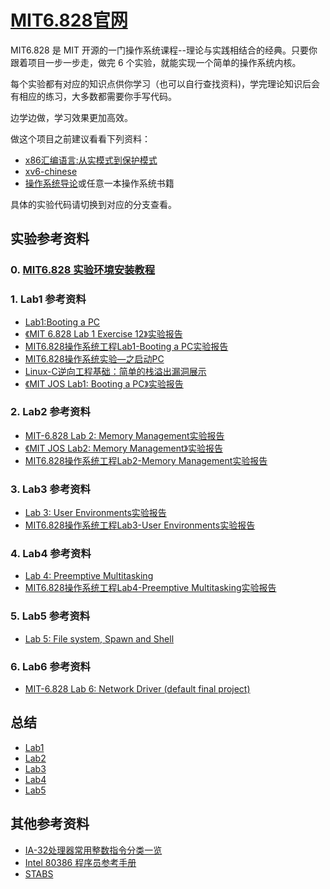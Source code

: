 # [MIT6.828官网](https://pdos.csail.mit.edu/6.828/2018/schedule.html)
MIT6.828 是 MIT 开源的一门操作系统课程--理论与实践相结合的经典。只要你跟着项目一步一步走，做完 6 个实验，就能实现一个简单的操作系统内核。

每个实验都有对应的知识点供你学习（也可以自行查找资料)，学完理论知识后会有相应的练习，大多数都需要你手写代码。

边学边做，学习效果更加高效。

做这个项目之前建议看看下列资料：
* [x86汇编语言:从实模式到保护模式](https://book.douban.com/subject/20492528/)
* [xv6-chinese](https://github.com/ranxian/xv6-chinese)
* [操作系统导论](https://book.douban.com/subject/33463930/)或任意一本操作系统书籍

具体的实验代码请切换到对应的分支查看。

## 实验参考资料
### 0. [MIT6.828 实验环境安装教程](https://github.com/woai3c/MIT6.828/blob/master/docs/install.md)
### 1. Lab1 参考资料
* [Lab1:Booting a PC](https://www.cnblogs.com/gatsby123/p/9759153.html)
* [《MIT 6.828 Lab 1 Exercise 12》实验报告](https://www.cnblogs.com/wuhualong/p/lab01_exercise12_print_more_info.html)
* [MIT6.828操作系统工程Lab1-Booting a PC实验报告](https://blog.codedragon.tech/2017/12/09/MIT6-828%E6%93%8D%E4%BD%9C%E7%B3%BB%E7%BB%9F%E5%B7%A5%E7%A8%8BLab1-Booting-a-PC%E5%AE%9E%E9%AA%8C%E6%8A%A5%E5%91%8A/)
* [MIT6.828操作系统实验—之启动PC](https://liu-jianhao.github.io/2018/08/mit6.828%E6%93%8D%E4%BD%9C%E7%B3%BB%E7%BB%9F%E5%AE%9E%E9%AA%8C%E4%B9%8B%E5%90%AF%E5%8A%A8pc/)
* [Linux-C逆向工程基础：简单的栈溢出漏洞展示](http://www.xumenger.com/linux-c-asm-5-20180606/)
* [《MIT JOS Lab1: Booting a PC》实验报告](https://blog.csdn.net/qq_32473685/article/details/93626548#9.4%20%C2%A0%E8%BE%93%E5%87%BA%E5%AF%84%E5%AD%98%E5%99%A8eip%E8%B0%83%E7%94%A8%E5%87%BD%E6%95%B0%E7%9A%84%E8%A1%8C%E5%8F%B7)

### 2. Lab2 参考资料
* [MIT-6.828 Lab 2: Memory Management实验报告](https://www.cnblogs.com/gatsby123/p/9832223.html)
* [《MIT JOS Lab2: Memory Management》实验报告](https://blog.csdn.net/qq_32473685/article/details/99625128)
* [MIT6.828操作系统工程Lab2-Memory Management实验报告](https://blog.codedragon.tech/2018/02/20/MIT6-828%E6%93%8D%E4%BD%9C%E7%B3%BB%E7%BB%9F%E5%B7%A5%E7%A8%8BLab2-Memory-Management%E5%AE%9E%E9%AA%8C%E6%8A%A5%E5%91%8A/)
### 3. Lab3 参考资料
* [Lab 3: User Environments实验报告](https://www.cnblogs.com/gatsby123/p/9838304.html)
* [MIT6.828操作系统工程Lab3-User Environments实验报告](https://blog.codedragon.tech/2018/02/23/MIT6-828%E6%93%8D%E4%BD%9C%E7%B3%BB%E7%BB%9F%E5%B7%A5%E7%A8%8BLab3-User-Environments%E5%AE%9E%E9%AA%8C%E6%8A%A5%E5%91%8A/)
### 4. Lab4 参考资料
* [Lab 4: Preemptive Multitasking](https://www.cnblogs.com/gatsby123/p/9930630.html)
* [MIT6.828操作系统工程Lab4-Preemptive Multitasking实验报告](https://blog.codedragon.tech/2018/02/26/MIT6-828%E6%93%8D%E4%BD%9C%E7%B3%BB%E7%BB%9F%E5%B7%A5%E7%A8%8BLab4-Preemptive-Multitasking%E5%AE%9E%E9%AA%8C%E6%8A%A5%E5%91%8A/)

### 5. Lab5 参考资料
* [Lab 5: File system, Spawn and Shell](https://www.cnblogs.com/gatsby123/p/9950705.html)

### 6. Lab6 参考资料
* [MIT-6.828 Lab 6: Network Driver (default final project)](https://www.cnblogs.com/gatsby123/p/10080311.html)

## 总结
* [Lab1](https://github.com/woai3c/MIT6.828/blob/master/docs/lab1.md)
* [Lab2](https://github.com/woai3c/MIT6.828/blob/master/docs/lab2.md)
* [Lab3](https://github.com/woai3c/MIT6.828/blob/master/docs/lab3.md)
* [Lab4](https://github.com/woai3c/MIT6.828/blob/master/docs/lab4.md)
* [Lab5](https://github.com/woai3c/MIT6.828/blob/master/docs/lab5.md)

## 其他参考资料
* [IA-32处理器常用整数指令分类一览](http://www5.zzu.edu.cn/qwfw/info/1042/2434.htm)
* [Intel 80386 程序员参考手册](https://www.kancloud.cn/wizardforcel/intel-80386-ref-manual/123813)
* [STABS](https://sourceware.org/gdb/onlinedocs/stabs.html#Overview)
